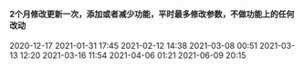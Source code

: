 #### 2个月修改更新一次，添加或者减少功能，平时最多修改参数，不做功能上的任何改动

2020-12-17
2021-01-31 17:45
2021-02-12 14:38
2021-03-08 00:51
2021-03-13 12:20
2021-03-16 11:54
2021-04-06 01:21
2021-06-09 20:15
